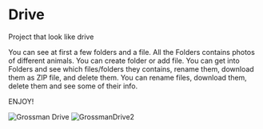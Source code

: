 # Drive
Project that look like drive

You can see at first a few folders and a file. All the Folders contains photos of different animals.
You can create folder or add file.
You can get into Folders and see which files/folders they contains, rename them, download them as ZIP file, and delete them.
You can rename files, download them, delete them and see some of their info.

ENJOY!

![Grossman Drive](https://user-images.githubusercontent.com/117298482/224179186-646c3804-9de8-4df0-86bf-7e8668e86267.jpg)
![GrossmanDrive2](https://user-images.githubusercontent.com/117298482/224180799-db73daac-ec83-4afa-92fb-971c04f14783.jpg)


